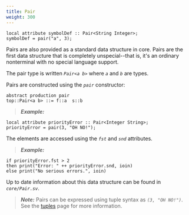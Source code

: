 ```yaml
---
title: Pair
weight: 300
---
```


```
local attribute symbolDef :: Pair<String Integer>;
symbolDef = pair("a", 3);
```

Pairs are also provided as a standard data structure in core.  Pairs are the
first data structure that is completely unspecial--that is, it's an ordinary nonterminal with no special language support.

The pair type is written _`Pair<a b>`_ where _`a`_ and _`b`_ are
types.

Pairs are constructed using the _`pair`_ constructor:

```
abstract production pair
top::Pair<a b> ::= f::a  s::b
```

> _**Example:**_
```
local attribute priorityError :: Pair<Integer String>;
priorityError = pair(3, "OH NO!");
```


The elements are accessed using the _`fst`_ and _`snd`_ attributes.

> _**Example:**_
```
if priorityError.fst > 2
then print("Error: " ++ priorityError.snd, ioin)
else print("No serious errors.", ioin)
```

Up to date information about this data structure can be found in _`core/Pair.sv`_.

> _**Note:**_
> Pairs can be expressed using tuple syntax as _`(3, "OH NO!")`_. See the [tuples](/silver/ref/ext/tuples/) page for more information.